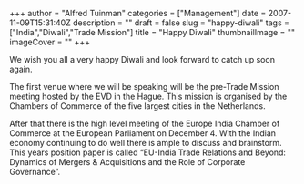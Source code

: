+++
author = "Alfred Tuinman"
categories = ["Management"]
date = 2007-11-09T15:31:40Z
description = ""
draft = false
slug = "happy-diwali"
tags = ["India","Diwali","Trade Mission"]
title = "Happy Diwali"
thumbnailImage = ""
imageCover = ""
+++


We wish you all a very happy Diwali and look forward to catch up soon again.

The first venue where we will be speaking will be the pre-Trade Mission meeting hosted by the EVD in the Hague. This mission is organised by the Chambers of Commerce of the five largest cities in the Netherlands.

After that there is the high level meeting of the Europe India Chamber of Commerce at the European Parliament on December 4. With the Indian economy continuing to do well there is ample to discuss and brainstorm. This years position paper is called “EU-India Trade Relations and Beyond: Dynamics of Mergers & Acquisitions and the Role of Corporate Governance”.

